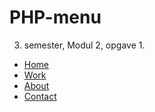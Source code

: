 # PHP-menu
3. semester, Modul 2, opgave 1.

<!doctype html>
<html>
<head>
<meta charset="utf-8">
<title>Ninettes PHP-menu</title>
</head>

<body>
	<!-- Liste over hvad hjemmesiden/menuen indholder, klargjort med links til hver enkelt underside -->
	<ul>
        <li><a href="index.php">Home</a></li>
        <li><a href="work.php">Work</a></li>
        <li><a href="about.php">About</a></li>
        <li><a href="contact.php">Contact</a></li>
    </ul>

</body>
</html>

